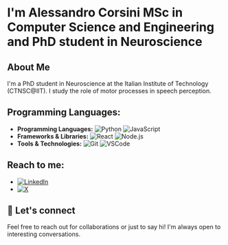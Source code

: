 # I'm Alessandro Corsini MSc in Computer Science and Engineering and PhD student in Neuroscience

## About Me
I'm a PhD student in Neuroscience at the Italian Institute of Technology (CTNSC@IIT). I study the role of motor processes in speech perception.

## Programming Languages:
- **Programming Languages:** 
  ![Python](https://img.shields.io/badge/-Python-3776AB?logo=python&logoColor=white)
  ![JavaScript](https://img.shields.io/badge/-JavaScript-F7DF1E?logo=javascript&logoColor=white)
- **Frameworks & Libraries:** 
  ![React](https://img.shields.io/badge/-React-61DAFB?logo=react&logoColor=white)
  ![Node.js](https://img.shields.io/badge/-Node.js-339933?logo=node.js&logoColor=white)
- **Tools & Technologies:** 
  ![Git](https://img.shields.io/badge/-Git-F05032?logo=git&logoColor=white)
  ![VSCode](https://img.shields.io/badge/-VSCode-007ACC?logo=visual-studio-code&logoColor=white)

## Reach to me:
- [![LinkedIn](https://img.shields.io/badge/-LinkedIn-0077B5?logo=linkedin&logoColor=white)](www.linkedin.com/in/alessandro-corsini-8b1887158)
- [![X](https://img.shields.io/badge/-X-1DA1F2?logo=twitter&logoColor=white)](https://twitter.com/Alessan86081796)

## 💬 Let's connect
Feel free to reach out for collaborations or just to say hi! I'm always open to interesting conversations.
